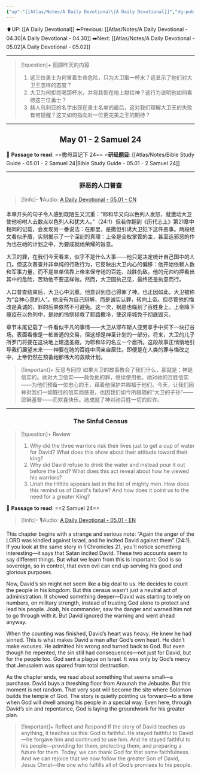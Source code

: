 ```yaml
---
{"up":"[[Atlas/Notes/A Daily Devotional\|A Daily Devotional]]","dg-publish":true,"permalink":"/atlas/notes/a-daily-devotional-05-01/","dgPassFrontmatter":true}
---
```


 ⬆️UP: [[A Daily Devotional]]
⬅️Previous: [[Atlas/Notes/A Daily Devotional - 04.30\|A Daily Devotional - 04.30]]
➡️Next: [[Atlas/Notes/A Daily Devotional - 05.02\|A Daily Devotional - 05.02]]

---

> [!question]+ 回顾昨天的内容
> 1. 这三位勇士为何冒着生命危险，只为大卫取一杯水？这显示了他们对大卫王怎样的态度？
> 2. 大卫为何拒绝喝那杯水，并将其倒在地上献给神？这行为说明他如何看待这三位勇士？
> 3. 赫人乌利亚的名字出现在勇士名单的最后，这对我们理解大卫王的失败有何提醒？这又如何指向对一位更完美之王的期待？



---
## <center>May 01 -  2 Samuel 24</center>

📖 **Passage to read**: ==撒母耳记下 24==
⭐**研经题目**: [[Atlas/Notes/Bible Study Guide - 05.01 - 2 Samuel 24\|Bible Study Guide - 05.01 - 2 Samuel 24]]

---
### <center>罪恶的人口普查</center>

> [!info]- 🎙️Audio: [A Daily Devotional - 05.01 - CN]()

本章开头的句子令人感到既陌生又沉重：“耶和华又向以色列人发怒，就激动大卫使他吩咐人去数点以色列人和犹大人。”（24:1）但若你翻到《历代志上》第21章中相同的记载，会发现另一番说法：在那里，是撒但引诱大卫犯下这件恶事。两段经文看似矛盾，实则揭示了一个深刻的真理：上帝是全权掌管的主，甚至连邪恶的作为也在祂的计划之中，为要成就祂荣耀的旨意。

大卫的罪，在我们今天看来，似乎不是什么大事——他只是决定统计自己国中的人口。但这次普查并非单纯的行政行为，它反映出大卫内心的偏移：他开始依赖人数和军事力量，而不是单单信靠上帝来保守祂的百姓、战胜仇敌。他的元帅约押看出其中的危险，苦劝他不要这样做。然而，大卫固执己见，最终还是执意而行。

人口普查结束后，大卫心中沉重。他意识到自己得罪了神。也正因如此，大卫被称为“合神心意的人”。他没有为自己辩解，而是诚实认罪，转向上帝。但尽管他的悔改是真诚的，罪的后果依然不可避免。这一次，祸患也临到了百姓身上。上帝降下瘟疫在以色列中，是祂的怜悯拯救了耶路撒冷，使这座城免于彻底毁灭。

章节末尾记载了一件看似平凡的事情——大卫从耶布斯人亚劳拿手中买下一块打谷场。表面看像是一桩普通的交易，但这却是神圣计划的一部分。将来，大卫的儿子所罗门将要在这块地上建造圣殿，为耶和华的名立一个居所。这段故事正悄悄地引导我们展望未来——神要在祂的百姓中间亲自居住。即便是在人类的罪与悔改之中，上帝仍然在预备祂那伟大的救赎计划。

> [!important]+ 反思与回应
如果大卫的故事教会了我们什么，那就是：神是信实的。祂对大卫信实——赦免他的罪，继续使用他。祂对祂的百姓信实——为他们预备一位忠心的王，藉着他保护并赐福于他们。今天，让我们因神对我们一如既往的信实而感恩，也因我们如今所跟随的“大卫的子孙”——耶稣基督——而欢喜快乐。祂成就了神对祂百姓一切的应许。

---
### <center>The Sinful Census</center>

> [!question]+ Review
> 1. Why did the three warriors risk their lives just to get a cup of water for David? What does this show about their attitude toward their king?
> 2. Why did David refuse to drink the water and instead pour it out before the Lord? What does this act reveal about how he viewed his warriors?
> 3. Uriah the Hittite appears last in the list of mighty men. How does this remind us of David's failure? And how does it point us to the need for a greater King?

📖 **Passage to read**: ==2 Samuel 24==

> [!info]- 🎙️Audio: [A Daily Devotional - 05.01 - EN]()  

This chapter begins with a strange and serious note: “Again the anger of the LORD was kindled against Israel, and he incited David against them” (24:1). If you look at the same story in 1 Chronicles 21, you'll notice something interesting—it says that Satan incited David. These two accounts seem to say different things. But what we learn from this is important: God is so sovereign, so in control, that even evil can end up serving his good and glorious purposes.

Now, David’s sin might not seem like a big deal to us. He decides to count the people in his kingdom. But this census wasn’t just a neutral act of administration. It showed something deeper—David was starting to rely on numbers, on military strength, instead of trusting God alone to protect and lead his people. Joab, his commander, saw the danger and warned him not to go through with it. But David ignored the warning and went ahead anyway.

When the counting was finished, David’s heart was heavy. He knew he had sinned. This is what makes David a man after God’s own heart. He didn’t make excuses. He admitted his wrong and turned back to God. But even though he repented, the sin still had consequences—not just for David, but for the people too. God sent a plague on Israel. It was only by God’s mercy that Jerusalem was spared from total destruction.

As the chapter ends, we read about something that seems small—a purchase. David buys a threshing floor from Araunah the Jebusite. But this moment is not random. That very spot will become the site where Solomon builds the temple of God. The story is quietly pointing us forward—to a time when God will dwell among his people in a special way. Even here, through David’s sin and repentance, God is laying the groundwork for his greater plan.

> [!important]+ Reflect and Respond
If the story of David teaches us anything, it teaches us this: God is faithful. He stayed faithful to David—he forgave him and continued to use him. And he stayed faithful to his people—providing for them, protecting them, and preparing a future for them. Today, we can thank God for that same faithfulness. And we can rejoice that we now follow the greater Son of David, Jesus Christ—the one who fulfills all of God’s promises to his people.





 


































